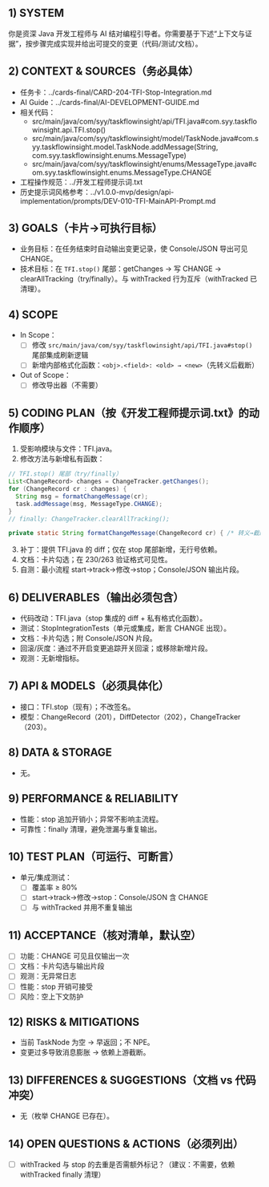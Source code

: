 ## 1) SYSTEM
你是资深 Java 开发工程师与 AI 结对编程引导者。你需要基于下述“上下文与证据”，按步骤完成实现并给出可提交的变更（代码/测试/文档）。

## 2) CONTEXT & SOURCES（务必具体）
- 任务卡：../cards-final/CARD-204-TFI-Stop-Integration.md
- AI Guide：../cards-final/AI-DEVELOPMENT-GUIDE.md
- 相关代码：
  - src/main/java/com/syy/taskflowinsight/api/TFI.java#com.syy.taskflowinsight.api.TFI.stop()
  - src/main/java/com/syy/taskflowinsight/model/TaskNode.java#com.syy.taskflowinsight.model.TaskNode.addMessage(String, com.syy.taskflowinsight.enums.MessageType)
  - src/main/java/com/syy/taskflowinsight/enums/MessageType.java#com.syy.taskflowinsight.enums.MessageType.CHANGE
- 工程操作规范：../开发工程师提示词.txt
- 历史提示词风格参考：../v1.0.0-mvp/design/api-implementation/prompts/DEV-010-TFI-MainAPI-Prompt.md

## 3) GOALS（卡片→可执行目标）
- 业务目标：在任务结束时自动输出变更记录，使 Console/JSON 导出可见 CHANGE。
- 技术目标：在 `TFI.stop()` 尾部：getChanges → 写 CHANGE → clearAllTracking（try/finally）。与 withTracked 行为互斥（withTracked 已清理）。

## 4) SCOPE
- In Scope：
  - [ ] 修改 `src/main/java/com/syy/taskflowinsight/api/TFI.java#stop()` 尾部集成刷新逻辑
  - [ ] 新增内部格式化函数：`<obj>.<field>: <old> → <new>`（先转义后截断）
- Out of Scope：
  - [ ] 修改导出器（不需要）

## 5) CODING PLAN（按《开发工程师提示词.txt》的动作顺序）
1. 受影响模块与文件：TFI.java。
2. 修改方法与新增私有函数：
```java
// TFI.stop() 尾部（try/finally）
List<ChangeRecord> changes = ChangeTracker.getChanges();
for (ChangeRecord cr : changes) {
  String msg = formatChangeMessage(cr);
  task.addMessage(msg, MessageType.CHANGE);
}
// finally: ChangeTracker.clearAllTracking();

private static String formatChangeMessage(ChangeRecord cr) { /* 转义→截断 */ }
```
3. 补丁：提供 TFI.java 的 diff；仅在 stop 尾部新增，无行号依赖。
4. 文档：卡片勾选；在 230/263 验证格式可见性。
5. 自测：最小流程 start→track→修改→stop；Console/JSON 输出片段。

## 6) DELIVERABLES（输出必须包含）
- 代码改动：TFI.java（stop 集成的 diff + 私有格式化函数）。
- 测试：StopIntegrationTests（单元或集成，断言 CHANGE 出现）。
- 文档：卡片勾选；附 Console/JSON 片段。
- 回滚/灰度：通过不开启变更追踪开关回滚；或移除新增片段。
- 观测：无新增指标。

## 7) API & MODELS（必须具体化）
- 接口：TFI.stop（现有）；不改签名。
- 模型：ChangeRecord（201），DiffDetector（202），ChangeTracker（203）。

## 8) DATA & STORAGE
- 无。

## 9) PERFORMANCE & RELIABILITY
- 性能：stop 追加开销小；异常不影响主流程。
- 可靠性：finally 清理，避免泄漏与重复输出。

## 10) TEST PLAN（可运行、可断言）
- 单元/集成测试：
  - [ ] 覆盖率 ≥ 80%
  - [ ] start→track→修改→stop：Console/JSON 含 CHANGE
  - [ ] 与 withTracked 并用不重复输出

## 11) ACCEPTANCE（核对清单，默认空）
- [ ] 功能：CHANGE 可见且仅输出一次
- [ ] 文档：卡片勾选与输出片段
- [ ] 观测：无异常日志
- [ ] 性能：stop 开销可接受
- [ ] 风险：空上下文防护

## 12) RISKS & MITIGATIONS
- 当前 TaskNode 为空 → 早返回；不 NPE。
- 变更过多导致消息膨胀 → 依赖上游截断。

## 13) DIFFERENCES & SUGGESTIONS（文档 vs 代码冲突）
- 无（枚举 CHANGE 已存在）。

## 14) OPEN QUESTIONS & ACTIONS（必须列出）
- [ ] withTracked 与 stop 的去重是否需额外标记？（建议：不需要，依赖 withTracked finally 清理）

